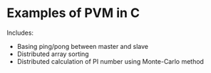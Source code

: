 # Examples of PVM in C

Includes:
* Basing ping/pong between master and slave
* Distributed array sorting
* Distributed calculation of PI number using Monte-Carlo method
